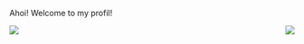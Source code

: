 Ahoi! Welcome to my profil!

<!---
[![Jonas GitHub stats](https://github-readme-stats.vercel.app/api?username=JonasSchaber&show_owner&include_all_commits=true&show_icons=true&bg_color=5,e96443,904e95)](https://github.com/anuraghazra/github-readme-stats)

[![Top Langs](https://github-readme-stats.vercel.app/api/top-langs/?username=JonasSchaber&langs_count=8)](https://github.com/anuraghazra/github-readme-stats)

--->

<a href="https://github.com/anuraghazra/github-readme-stats">
  <img align="center" src="https://github-readme-stats.vercel.app/api?username=JonasSchaber&show_owner&include_all_commits=true&show_icons=true&bg_color=5,e96443,904e95" />
</a>
<a href="https://github.com/anuraghazra/github-readme-stats">
  <img align="right" src="https://github-readme-stats.vercel.app/api/top-langs/?username=JonasSchaber&langs_count=5" />
</a>




<!---
JonasSchaber/JonasSchaber is a ✨ special ✨ repository because its `README.md` (this file) appears on your GitHub profile.
You can click the Preview link to take a look at your changes.

--->

